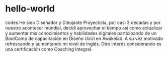 # hello-world
codes
He sido Diseñador y Dibujante Proyectista, por casi 3 décadas y por nuestro acontecer mundial, decidí aprovechar el tiempo así como actualizar y aumentar mis conocimientos y habilidades digitales participando de un BootCamp de capacitación en Diseño UxUi en Awakelab. A su vez motivado refrescando y aumentando mi nivel de Inglés. Otro interés considerando es una certificación como Coaching Integral.
